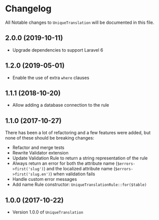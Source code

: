 # Changelog

All Notable changes to `UniqueTranslation` will be documented in this file.

## 2.0.0 (2019-10-11)

- Upgrade dependencies to support Laravel 6

## 1.2.0 (2019-05-01)

- Enable the use of extra `where` clauses

## 1.1.1 (2018-10-20)

- Allow adding a database connection to the rule

## 1.1.0 (2017-10-27)

There has been a lot of refactoring and a few features were added, but none of these should be breaking changes:

-   Refactor and merge tests
-   Rewrite Validator extension
-   Update Validation Rule to return a string representation of the rule
-   Always return an error for both the attribute name (`$errors->first('slug')`) and the localized attribute name (`$errors->first('slug.en')`) when validation fails
-   Handle custom error messages
-   Add name Rule constructor: `UniqueTranslationRule::for($table)`

## 1.0.0 (2017-10-22)

- Version 1.0.0 of `UniqueTranslation`
